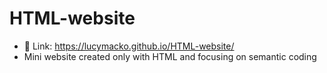 # HTML-website

- 🔭 Link: https://lucymacko.github.io/HTML-website/
- Mini website created only with HTML and focusing on semantic coding

